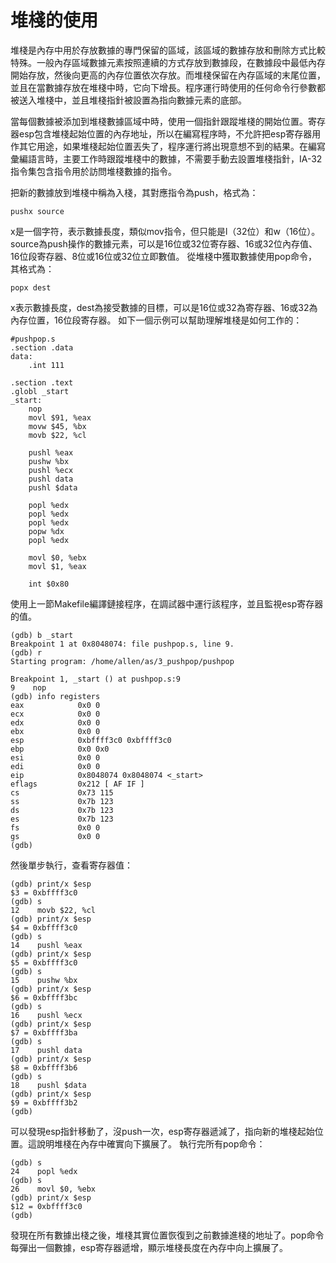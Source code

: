 # 堆棧的使用

堆棧是內存中用於存放數據的專門保留的區域，該區域的數據存放和刪除方式比較特殊。一般內存區域數據元素按照連續的方式存放到數據段，在數據段中最低內存開始存放，然後向更高的內存位置依次存放。而堆棧保留在內存區域的末尾位置，並且在當數據存放在堆棧中時，它向下增長。程序運行時使用的任何命令行參數都被送入堆棧中，並且堆棧指針被設置為指向數據元素的底部。

當每個數據被添加到堆棧數據區域中時，使用一個指針跟蹤堆棧的開始位置。寄存器esp包含堆棧起始位置的內存地址，所以在編寫程序時，不允許把esp寄存器用作其它用途，如果堆棧起始位置丟失了，程序運行將出現意想不到的結果。在編寫彙編語言時，主要工作時跟蹤堆棧中的數據，不需要手動去設置堆棧指針，IA-32指令集包含指令用於訪問堆棧數據的指令。

把新的數據放到堆棧中稱為入棧，其對應指令為push，格式為：
```
pushx source
```
x是一個字符，表示數據長度，類似mov指令，但只能是l（32位）和w（16位）。source為push操作的數據元素，可以是16位或32位寄存器、16或32位內存值、16位段寄存器、8位或16位或32位立即數值。
從堆棧中獲取數據使用pop命令，其格式為：
```
popx dest
```
x表示數據長度，dest為接受數據的目標，可以是16位或32為寄存器、16或32為內存位置，16位段寄存器。
如下一個示例可以幫助理解堆棧是如何工作的：
```
#pushpop.s
.section .data
data:
    .int 111

.section .text
.globl _start
_start:
    nop
    movl $91, %eax
    movw $45, %bx
    movb $22, %cl

    pushl %eax
    pushw %bx
    pushl %ecx
    pushl data
    pushl $data

    popl %edx
    popl %edx
    popl %edx
    popw %dx
    popl %edx

    movl $0, %ebx
    movl $1, %eax

    int $0x80
```

使用上一節Makefile編譯鏈接程序，在調試器中運行該程序，並且監視esp寄存器的值。
```
(gdb) b _start
Breakpoint 1 at 0x8048074: file pushpop.s, line 9.
(gdb) r
Starting program: /home/allen/as/3_pushpop/pushpop

Breakpoint 1, _start () at pushpop.s:9
9    nop
(gdb) info registers
eax            0x0 0
ecx            0x0 0
edx            0x0 0
ebx            0x0 0
esp            0xbffff3c0 0xbffff3c0
ebp            0x0 0x0
esi            0x0 0
edi            0x0 0
eip            0x8048074 0x8048074 <_start>
eflags         0x212 [ AF IF ]
cs             0x73 115
ss             0x7b 123
ds             0x7b 123
es             0x7b 123
fs             0x0 0
gs             0x0 0
(gdb)
```
然後單步執行，查看寄存器值：
```
(gdb) print/x $esp
$3 = 0xbffff3c0
(gdb) s
12    movb $22, %cl
(gdb) print/x $esp
$4 = 0xbffff3c0
(gdb) s
14    pushl %eax
(gdb) print/x $esp
$5 = 0xbffff3c0
(gdb) s
15    pushw %bx
(gdb) print/x $esp
$6 = 0xbffff3bc
(gdb) s
16    pushl %ecx
(gdb) print/x $esp
$7 = 0xbffff3ba
(gdb) s
17    pushl data
(gdb) print/x $esp
$8 = 0xbffff3b6
(gdb) s
18    pushl $data
(gdb) print/x $esp
$9 = 0xbffff3b2
(gdb)
```
可以發現esp指針移動了，沒push一次，esp寄存器遞減了，指向新的堆棧起始位置。這說明堆棧在內存中確實向下擴展了。
執行完所有pop命令：
```
(gdb) s
24    popl %edx
(gdb) s
26    movl $0, %ebx
(gdb) print/x $esp
$12 = 0xbffff3c0
(gdb)
```
發現在所有數據出棧之後，堆棧其實位置恢復到之前數據進棧的地址了。pop命令每彈出一個數據，esp寄存器遞增，顯示堆棧長度在內存中向上擴展了。
